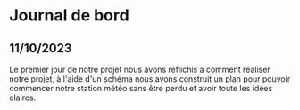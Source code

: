 # Journal de bord

## 11/10/2023

Le premier jour de notre projet nous avons réflichis à comment réaliser notre projet, à l'aide d'un schéma nous avons construit un plan pour pouvoir commencer notre station météo sans être perdu et avoir toute les idées claires.
